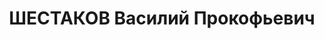 ---
title: ШЕСТАКОВ Василий Прокофьевич
description: '1905, с. Стрєльці Лебедянського р-ну Тамбовської обл., Російська Федерація,
  росіянин, член ВКП(б), освіта початкова, прож.: м. Стаханов, секретар парткому шахти
  № 3-3-біс

  Військовою колегією Верховного суду СРСР 2 січня 1938 р. засуджений до розстрілу.
  Вирок виконано 3 січня 1938 року.

  Реабілітований у 1957 р.'
---